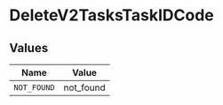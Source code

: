 # DeleteV2TasksTaskIDCode


## Values

| Name        | Value       |
| ----------- | ----------- |
| `NOT_FOUND` | not_found   |